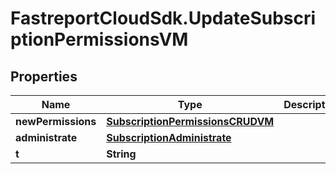 # FastreportCloudSdk.UpdateSubscriptionPermissionsVM

## Properties

Name | Type | Description | Notes
------------ | ------------- | ------------- | -------------
**newPermissions** | [**SubscriptionPermissionsCRUDVM**](SubscriptionPermissionsCRUDVM.md) |  | 
**administrate** | [**SubscriptionAdministrate**](SubscriptionAdministrate.md) |  | 
**t** | **String** |  | 


